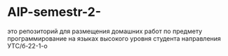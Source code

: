 # AIP-semestr-2-
это репозиторий для размещения домашних работ по предмету программирование на языках высокого уровня студента направления УТС/б-22-1-о
